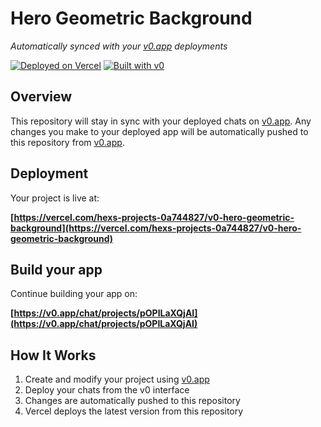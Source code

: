 # Hero Geometric Background

*Automatically synced with your [v0.app](https://v0.app) deployments*

[![Deployed on Vercel](https://img.shields.io/badge/Deployed%20on-Vercel-black?style=for-the-badge&logo=vercel)](https://vercel.com/hexs-projects-0a744827/v0-hero-geometric-background)
[![Built with v0](https://img.shields.io/badge/Built%20with-v0.app-black?style=for-the-badge)](https://v0.app/chat/projects/pOPILaXQjAI)

## Overview

This repository will stay in sync with your deployed chats on [v0.app](https://v0.app).
Any changes you make to your deployed app will be automatically pushed to this repository from [v0.app](https://v0.app).

## Deployment

Your project is live at:

**[https://vercel.com/hexs-projects-0a744827/v0-hero-geometric-background](https://vercel.com/hexs-projects-0a744827/v0-hero-geometric-background)**

## Build your app

Continue building your app on:

**[https://v0.app/chat/projects/pOPILaXQjAI](https://v0.app/chat/projects/pOPILaXQjAI)**

## How It Works

1. Create and modify your project using [v0.app](https://v0.app)
2. Deploy your chats from the v0 interface
3. Changes are automatically pushed to this repository
4. Vercel deploys the latest version from this repository